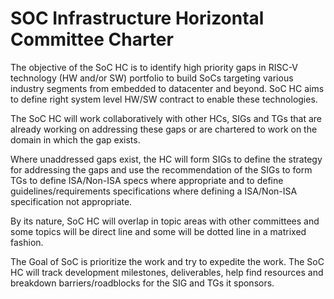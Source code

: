 # SOC Infrastructure Horizontal Committee Charter

The objective of the SoC HC is to identify high priority gaps in RISC-V technology (HW and/or SW) portfolio to build SoCs targeting various industry segments from embedded to datacenter and beyond. SoC HC aims to define right system level HW/SW contract to enable these technologies.

The SoC HC will work collaboratively with other HCs, SIGs and TGs that are already working on addressing these gaps or are chartered to work on the domain in which the gap exists. 

Where unaddressed gaps exist, the HC will form SIGs to define the strategy for addressing the gaps and use the recommendation of the SIGs to form TGs to define ISA/Non-ISA specs where appropriate and to define guidelines/requirements specifications where defining a ISA/Non-ISA specification not appropriate.

By its nature, SoC HC will overlap in topic areas with other committees and some topics will be direct line and some will be dotted line in a matrixed fashion. 

The Goal of SoC is prioritize the work and try to expedite the work. The SoC HC will track development milestones, deliverables, help find resources and breakdown barriers/roadblocks for the SIG and TGs it sponsors.
